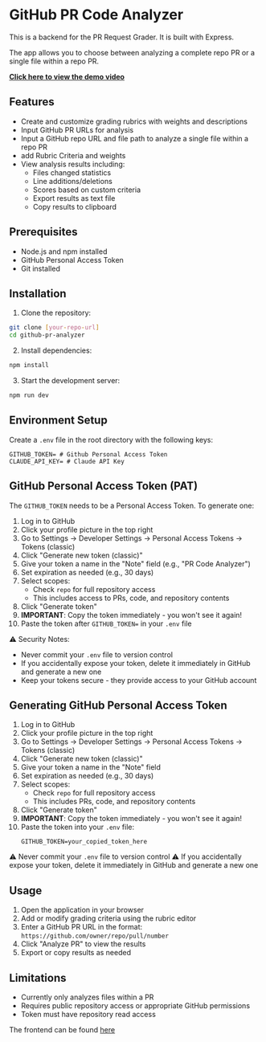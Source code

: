 # GitHub PR Code Analyzer

This is a backend for the PR Request Grader. It is built with Express.

The app allows you to choose between analyzing a complete repo PR or a single file within a repo PR.


**[Click here to view the demo video](https://drive.google.com/file/d/1yXZPFwK-gWWlKfNW02ANlEh-tV6foJnc/view?usp=sharing)**

## Features

- Create and customize grading rubrics with weights and descriptions
- Input GitHub PR URLs for analysis
- Input a GitHub repo URL and file path to analyze a single file within a repo PR
- add Rubric Criteria and weights
- View analysis results including:
  - Files changed statistics
  - Line additions/deletions
  - Scores based on custom criteria
  - Export results as text file
  - Copy results to clipboard

## Prerequisites

- Node.js and npm installed
- GitHub Personal Access Token
- Git installed

## Installation

1. Clone the repository:
```bash
git clone [your-repo-url]
cd github-pr-analyzer
```

2. Install dependencies:
```bash
npm install
```

3. Start the development server:
```bash
npm run dev
```

## Environment Setup

Create a `.env` file in the root directory with the following keys:
```
GITHUB_TOKEN= # Github Personal Access Token
CLAUDE_API_KEY= # Claude API Key
```

## GitHub Personal Access Token (PAT)
The `GITHUB_TOKEN` needs to be a Personal Access Token. To generate one:

1. Log in to GitHub
2. Click your profile picture in the top right
3. Go to Settings → Developer Settings → Personal Access Tokens → Tokens (classic)
4. Click "Generate new token (classic)"
5. Give your token a name in the "Note" field (e.g., "PR Code Analyzer")
6. Set expiration as needed (e.g., 30 days)
7. Select scopes:
   - Check `repo` for full repository access
   - This includes access to PRs, code, and repository contents
8. Click "Generate token"
9. **IMPORTANT**: Copy the token immediately - you won't see it again!
10. Paste the token after `GITHUB_TOKEN=` in your `.env` file

⚠️ Security Notes:
- Never commit your `.env` file to version control
- If you accidentally expose your token, delete it immediately in GitHub and generate a new one
- Keep your tokens secure - they provide access to your GitHub account

## Generating GitHub Personal Access Token

1. Log in to GitHub
2. Click your profile picture in the top right
3. Go to Settings → Developer Settings → Personal Access Tokens → Tokens (classic)
4. Click "Generate new token (classic)"
5. Give your token a name in the "Note" field
6. Set expiration as needed (e.g., 30 days)
7. Select scopes:
   - Check `repo` for full repository access
   - This includes PRs, code, and repository contents
8. Click "Generate token"
9. **IMPORTANT**: Copy the token immediately - you won't see it again!
10. Paste the token into your `.env` file:
    ```
    GITHUB_TOKEN=your_copied_token_here
    ```

⚠️ Never commit your `.env` file to version control
⚠️ If you accidentally expose your token, delete it immediately in GitHub and generate a new one

## Usage

1. Open the application in your browser
2. Add or modify grading criteria using the rubric editor
3. Enter a GitHub PR URL in the format: `https://github.com/owner/repo/pull/number`
4. Click "Analyze PR" to view the results
5. Export or copy results as needed



## Limitations

- Currently only analyzes files within a PR
- Requires public repository access or appropriate GitHub permissions
- Token must have repository read access

The frontend can be found [here](https://github.com/jason-s-dev/ai-grader-frontend)